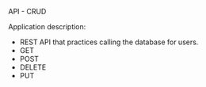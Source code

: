API - CRUD

Application description:
- REST API that practices calling the database for users.
- GET
- POST
- DELETE
- PUT


